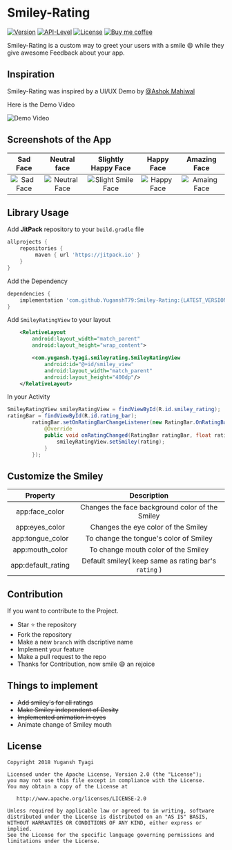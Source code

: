 # **Smiley-Rating**

[![Version](https://jitpack.io/v/YuganshT79/Smiley-Rating.svg)](https://jitpack.io/#YuganshT79/Smiley-Rating)
[![API-Level](https://img.shields.io/badge/API-16%2B-orange.svg)](https://android-arsenal.com/api?level=16)
[![License](https://img.shields.io/badge/License-Apache%202.0-blue.svg)](https://opensource.org/licenses/Apache-2.0)
[![Buy me coffee](https://img.shields.io/badge/Donate-PayPal-green.svg)](https://www.paypal.me/YuganshTyagi/5)

Smiley-Rating is a custom way to greet your users with a smile :smile: while they give awesome Feedback about your app.

## Inspiration

Smiley-Rating was inspired by a UI/UX Demo by [@Ashok Mahiwal](https://www.linkedin.com/in/ashok-mahiwal-04758565/?miniProfileUrn=urn%3Ali%3Afs_miniProfile%3AACoAAA3J9fcBkBxr9yih5giAef-f9uuqCLx-X9g&lipi=urn%3Ali%3Apage%3Ad_flagship3_detail_base%3BOWGXbl%2FbQnOorA%2FpVErTvw%3D%3D)

Here is the Demo Video

![Demo Video](https://i.imgur.com/PHn5UWu.gif)

## Screenshots of the App

| Sad Face| Neutral face | Slightly Happy Face | Happy Face  | Amazing Face|
| :---:|:-------------: |:-------------:| :-----:|:---:|
|![Sad Face](https://i.imgur.com/1qSpXVDh.jpg)|![Neutral Face](https://i.imgur.com/zMyFCLzh.jpg)|![Slight Smile Face](https://i.imgur.com/PmV5Wrjh.jpg)|![Happy Face](https://i.imgur.com/jtjZ4EXh.jpg)|![Amaing Face](https://i.imgur.com/IvxlHNFh.jpg)|

## Library Usage

Add **JitPack** repository to your `build.gradle` file

``` gradle
allprojects {
	repositories {
	     maven { url 'https://jitpack.io' }
	}
}
```

Add the Dependency 

``` gradle
dependencies {
    implementation 'com.github.YuganshT79:Smiley-Rating:{LATEST_VERSION}'
}
```

Add `SmileyRatingView` to your layout

``` xml
    <RelativeLayout
        android:layout_width="match_parent"
        android:layout_height="wrap_content">

        <com.yugansh.tyagi.smileyrating.SmileyRatingView
            android:id="@+id/smiley_view"
            android:layout_width="match_parent"
            android:layout_height="400dp"/>
    </RelativeLayout>
```

In your Activity

``` java
SmileyRatingView smileyRatingView = findViewById(R.id.smiley_rating);
ratingBar = findViewById(R.id.rating_bar);
        ratingBar.setOnRatingBarChangeListener(new RatingBar.OnRatingBarChangeListener() {
            @Override
            public void onRatingChanged(RatingBar ratingBar, float rating, boolean fromUser) {
                smileyRatingView.setSmiley(rating);
            }
        });
```

## Customize the Smiley

| Property | Description |
|:---:|:---:|
|app:face_color| Changes the face background color of the Smiley|
|app:eyes_color| Changes the eye color of the Smiley|
|app:tongue_color| To change the tongue's color of Smiley|
|app:mouth_color | To change mouth color of the Smiley|
|app:default_rating | Default smiley( keep same as rating bar's `rating` )

## Contribution

If you want to contribute to the Project.
- Star :star: the repository
- Fork the repository
- Make a new `branch` with dscriptive name
- Implement your feature
- Make a pull request to the repo
- Thanks for Contribution, now smile :smile: an rejoice

## Things to implement

- ~~Add smiley's for all ratings~~
- ~~Make Smiley independent of Desity~~
- ~~Implemented animation in eyes~~
- Animate change of Smiley mouth

## License

``` text
Copyright 2018 Yugansh Tyagi

Licensed under the Apache License, Version 2.0 (the "License");
you may not use this file except in compliance with the License.
You may obtain a copy of the License at

   http://www.apache.org/licenses/LICENSE-2.0

Unless required by applicable law or agreed to in writing, software
distributed under the License is distributed on an "AS IS" BASIS,
WITHOUT WARRANTIES OR CONDITIONS OF ANY KIND, either express or implied.
See the License for the specific language governing permissions and
limitations under the License.
```
